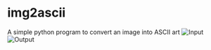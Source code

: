 # img2ascii
A simple python program to convert an image into ASCII art
![Input](https://i.ibb.co/QdhyW0Q/rubik.png)
![Output](https://i.ibb.co/hZGgNrD/out.png)
